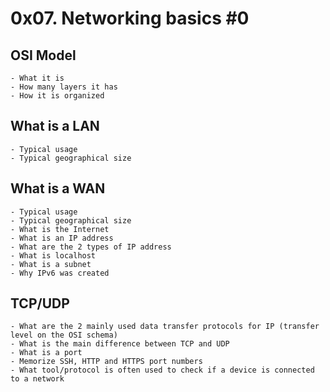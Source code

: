 # 0x07. Networking basics #0

  ## OSI Model
    - What it is
    - How many layers it has
    - How it is organized
  ## What is a LAN
    - Typical usage
    - Typical geographical size
  ## What is a WAN
    - Typical usage
    - Typical geographical size
    - What is the Internet
    - What is an IP address
    - What are the 2 types of IP address
    - What is localhost
    - What is a subnet
    - Why IPv6 was created
  ## TCP/UDP
    - What are the 2 mainly used data transfer protocols for IP (transfer level on the OSI schema)
    - What is the main difference between TCP and UDP
    - What is a port
    - Memorize SSH, HTTP and HTTPS port numbers
    - What tool/protocol is often used to check if a device is connected to a network
